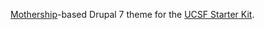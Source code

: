 [Mothership](https://www.drupal.org/project/mothership)-based Drupal 7 theme for the [UCSF Starter Kit](https://github.com/ucsf-drupal/ucsf_installprofile).
